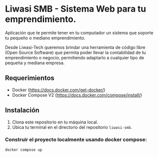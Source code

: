 # Liwasi SMB - Sistema Web para tu emprendimiento.
Aplicación que te permite tener en tu computador un sistema que soporte tu pequeño o mediano emprendimiento.

Desde Liwasi-Tech queremos brindar una herramienta de código libre (Open Source Software) que permita poder llevar la contabilidad de tu emprendimiento o negocio, permitiendo adaptarlo a cualquier tipo de pequeña y mediana empresa.


## Requerimientos
- Docker (https://docs.docker.com/get-docker/)
- Docker Compose V2 (https://docs.docker.com/compose/install/)

## Instalación

1. Clona este repositorio en tu máquina local.
2. Ubica tu terminal en el directorio del repositorio `liwasi-smb`.

### Construir el proyecto localmente usando docker compose:

```console
docker compose up
```

